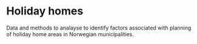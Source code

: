 # Holiday homes
Data and methods to analayse to identify factors associated with planning of holiday home areas in Norwegian municipalities. 
